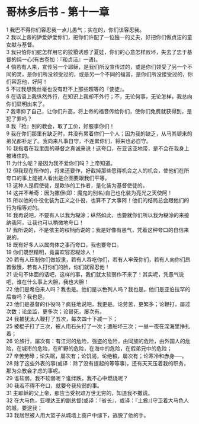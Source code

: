 # 哥林多后书 - 第十一章
  
 1 我巴不得你们容忍我一点儿愚气；实在的，你们该容忍我。  
 2 我以上帝的妒爱妒爱你们，把你们许配了一位独一的丈夫，好把你们做贞洁的童女献与基督。  
 3 我只怕你们蛇怎样用它的狡猾诱惑了夏娃，你们的心意怎样败坏，失去了忠于基督的纯一心(有古卷加：『和贞洁』一语)。  
 4 倘若有人来，宣传另一个耶稣，是我们所没宣传过的，或是你们领受了另一个不同的灵，是你们所没领受过的，或是另一个不同的福音，是你们所没接受过的，你们容忍他，好阿！  
 5 不过我想我丝毫也没有赶不上那些超等的『使徒』。  
 6 在话语上我纵然外行，在知识上我却不外行；不，无论何事，无论怎样，我总向你们显明出来了。  
 7 我卑抑了自己，让你们升高，将上帝的福音传给你们，使你们免费就获得到，是犯了罪吗？  
 8 我『抢』别的教会，取了工价，好服事你们！  
 9 我在你们那里有缺乏时，并没有累着你们一个人；因为我的缺乏，从马其顿来的弟兄都补足了。我向来凡事自守，不连累你们，将来也必自守。  
 10 我指着在我里面的基督之真诚来说！这夸口，在亚该亚地带，是不会在我身上被堵住的。  
 11 为什么呢？是因为我不爱你们吗？上帝知道。  
 12 但我现在所作的，将来还要作，好截掉那些愿得机会之人的机会，使他们在所夸口的事上能被人看出是企图要跟我们平等。  
 13 这种人是假使徒，是欺诈的工作者，是化装为基督使徒的。  
 14 这并不希奇：因为撒但(即：魔鬼的别名)自己也化装为亮光之天使阿！  
 15 所以他的仆役化装为正义之仆役，也算不了大事阿！他们的结局总会跟他们的行为相等对的。  
 16 我再说吧，不要有人以我为糊涂；纵然如此，也要就你们所以我为糊涂的来接纳我阿，让我也可以稍微地夸口！  
 17 我所说的，不是依主的权柄而说的；我是好像有愚气，凭着这种夸口的自信来说的。  
 18 既有好多人以属肉体之事而夸口，我也要夸口。  
 19 你们既然精明，竟喜欢容忍糊涂人！  
 20 若有人压制你们做奴隶，若有人吞吃你们，若有人牢笼你们，若有人向你们昂首傲慢，若有人打你们的脸，你们就容忍他！  
 21 说句不体面的话吧，这样的事，我们就太软弱作不来了！其实呢，凭愚气说吧，谁在什么事上大胆，我也大胆！  
 22 他们是希伯来人吗？我也是。他们是以色列人吗？我也是。他们是亚伯拉罕的后裔吗？我也是。  
 23 他们是基督的仆役吗？疯狂地说吧，我更是。论劳苦，更繁多；论鞭打，屡过次数；论坐监，更多次；论冒死，屡次有。  
 24 我被犹太人鞭打了五次，每次四十下减一下；  
 25 被棍子打了三次，被人用石头打了一次；遭船坏三次；一昼一夜在深海里挣扎着；  
 26 论旅行，屡次有：有江河的危险，强盗的危险，由同族的危险，由外国人的危险，在城市的危险，在旷野的危险，在海中的危险，在假弟兄中的危险；  
 27 辛苦劳碌；论失眠，屡次有；论饥渴，论绝粮，屡次有；论寒冷和赤身──。  
 28 除了这些外表的事(或译：除了没有提起的等等事)，还有天天压着我的职务，那为众教会才虑的事呢。  
 29 谁软弱，我不软弱呢？谁绊跌，我不心中燃烧呢？  
 30 我若不得不夸口，就要夸我软弱的事。  
 31 主耶稣的父上帝，那应当受祝颂万世无穷的，知道我不撒谎。  
 32 在大马色，亚哩达王的副总督(或译：『省长』，或译：『土酋』)守卫着大马色人的城，要逮我；  
 33 我居然被人用大篮子从城墙上窗户中缒下，逃脱了他的手。